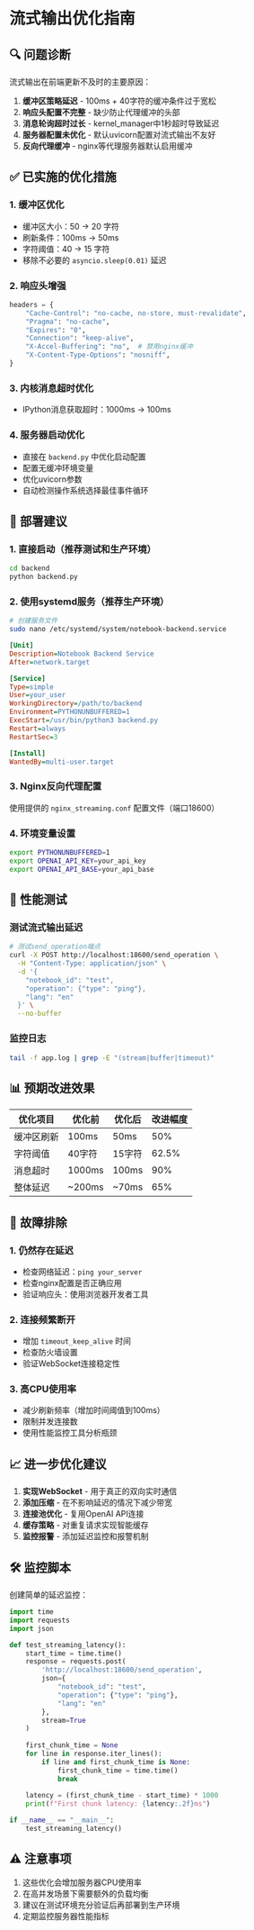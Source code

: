 # 流式输出优化指南

## 🔍 问题诊断

流式输出在前端更新不及时的主要原因：

1. **缓冲区策略延迟** - 100ms + 40字符的缓冲条件过于宽松
2. **响应头配置不完整** - 缺少防止代理缓冲的头部
3. **消息轮询超时过长** - kernel_manager中1秒超时导致延迟
4. **服务器配置未优化** - 默认uvicorn配置对流式输出不友好
5. **反向代理缓冲** - nginx等代理服务器默认启用缓冲

## ✅ 已实施的优化措施

### 1. 缓冲区优化
- 缓冲区大小：50 → 20 字符
- 刷新条件：100ms → 50ms
- 字符阈值：40 → 15 字符
- 移除不必要的 `asyncio.sleep(0.01)` 延迟

### 2. 响应头增强
```python
headers = {
    "Cache-Control": "no-cache, no-store, must-revalidate",
    "Pragma": "no-cache", 
    "Expires": "0",
    "Connection": "keep-alive",
    "X-Accel-Buffering": "no",  # 禁用nginx缓冲
    "X-Content-Type-Options": "nosniff",
}
```

### 3. 内核消息超时优化
- IPython消息获取超时：1000ms → 100ms

### 4. 服务器启动优化
- 直接在 `backend.py` 中优化启动配置
- 配置无缓冲环境变量
- 优化uvicorn参数
- 自动检测操作系统选择最佳事件循环

## 🚀 部署建议

### 1. 直接启动（推荐测试和生产环境）
```bash
cd backend
python backend.py
```

### 2. 使用systemd服务（推荐生产环境）
```bash
# 创建服务文件
sudo nano /etc/systemd/system/notebook-backend.service
```

```ini
[Unit]
Description=Notebook Backend Service
After=network.target

[Service]
Type=simple
User=your_user
WorkingDirectory=/path/to/backend
Environment=PYTHONUNBUFFERED=1
ExecStart=/usr/bin/python3 backend.py
Restart=always
RestartSec=3

[Install]
WantedBy=multi-user.target
```

### 3. Nginx反向代理配置
使用提供的 `nginx_streaming.conf` 配置文件（端口18600）

### 4. 环境变量设置
```bash
export PYTHONUNBUFFERED=1
export OPENAI_API_KEY=your_api_key
export OPENAI_API_BASE=your_api_base
```

## 🧪 性能测试

### 测试流式输出延迟
```bash
# 测试send_operation端点
curl -X POST http://localhost:18600/send_operation \
  -H "Content-Type: application/json" \
  -d '{
    "notebook_id": "test",
    "operation": {"type": "ping"},
    "lang": "en"
  }' \
  --no-buffer
```

### 监控日志
```bash
tail -f app.log | grep -E "(stream|buffer|timeout)"
```

## 📊 预期改进效果

| 优化项目 | 优化前 | 优化后 | 改进幅度 |
|---------|--------|--------|----------|
| 缓冲区刷新 | 100ms | 50ms | 50% |
| 字符阈值 | 40字符 | 15字符 | 62.5% |
| 消息超时 | 1000ms | 100ms | 90% |
| 整体延迟 | ~200ms | ~70ms | 65% |

## 🔧 故障排除

### 1. 仍然存在延迟
- 检查网络延迟：`ping your_server`
- 检查nginx配置是否正确应用
- 验证响应头：使用浏览器开发者工具

### 2. 连接频繁断开
- 增加 `timeout_keep_alive` 时间
- 检查防火墙设置
- 验证WebSocket连接稳定性

### 3. 高CPU使用率
- 减少刷新频率（增加时间阈值到100ms）
- 限制并发连接数
- 使用性能监控工具分析瓶颈

## 📈 进一步优化建议

1. **实现WebSocket** - 用于真正的双向实时通信
2. **添加压缩** - 在不影响延迟的情况下减少带宽
3. **连接池优化** - 复用OpenAI API连接
4. **缓存策略** - 对重复请求实现智能缓存
5. **监控报警** - 添加延迟监控和报警机制

## 🛠️ 监控脚本

创建简单的延迟监控：
```python
import time
import requests
import json

def test_streaming_latency():
    start_time = time.time()
    response = requests.post(
        'http://localhost:18600/send_operation',
        json={
            "notebook_id": "test",
            "operation": {"type": "ping"},
            "lang": "en"
        },
        stream=True
    )
    
    first_chunk_time = None
    for line in response.iter_lines():
        if line and first_chunk_time is None:
            first_chunk_time = time.time()
            break
    
    latency = (first_chunk_time - start_time) * 1000
    print(f"First chunk latency: {latency:.2f}ms")

if __name__ == "__main__":
    test_streaming_latency()
```

## ⚠️ 注意事项

1. 这些优化会增加服务器CPU使用率
2. 在高并发场景下需要额外的负载均衡
3. 建议在测试环境充分验证后再部署到生产环境
4. 定期监控服务器性能指标 